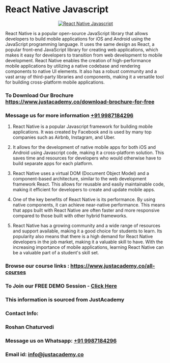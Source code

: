 # React Native Javascript

<p align="center">
  <a href="https://justacademy.co/course-detail/javascript-training">
    <img src="https://justacademy.co/storage2/course_image/1676636853_course_image.webp" alt="React Native Javascript">
  </a>
</p>

React Native is a popular open-source JavaScript library that allows developers to build mobile applications for iOS and Android using the JavaScript programming language. It uses the same design as React, a popular front-end JavaScript library for creating web applications, which makes it easy for developers to transition from web development to mobile development. React Native enables the creation of high-performance mobile applications by utilizing a native codebase and rendering components to native UI elements. It also has a robust community and a vast array of third-party libraries and components, making it a versatile tool for building cross-platform mobile applications.
### To Download Our Brochure https://www.justacademy.co/download-brochure-for-free
### Message us for more information [+91 9987184296](https://api.whatsapp.com/send?phone=919987184296)
1) React Native is a popular Javascript framework for building mobile applications. It was created by Facebook and is used by many top companies such as Airbnb, Instagram, and Uber.

2) It allows for the development of native mobile apps for both iOS and Android using Javascript code, making it a cross-platform solution. This saves time and resources for developers who would otherwise have to build separate apps for each platform.

3) React Native uses a virtual DOM (Document Object Model) and a component-based architecture, similar to the web development framework React. This allows for reusable and easily maintainable code, making it efficient for developers to create and update mobile apps.

4) One of the key benefits of React Native is its performance. By using native components, it can achieve near-native performance. This means that apps built with React Native are often faster and more responsive compared to those built with other hybrid frameworks.

5) React Native has a growing community and a wide range of resources and support available, making it a good choice for students to learn. Its popularity also means that there is a high demand for React Native developers in the job market, making it a valuable skill to have. With the increasing importance of mobile applications, learning React Native can be a valuable part of a student's skill set.

### Browse our course links : https://www.justacademy.co/all-courses 
### To Join our FREE DEMO Session - [Click Here](https://www.justacademy.co/register-for-course-demo)


### This information is sourced from JustAcademy
### Contact Info:
### Roshan Chaturvedi
### Message us on Whatsapp: [+91 9987184296](https://api.whatsapp.com/send?phone=919987184296)
### Email id: [info@justacademy.co](mailto:info@justacademy.co)
                    